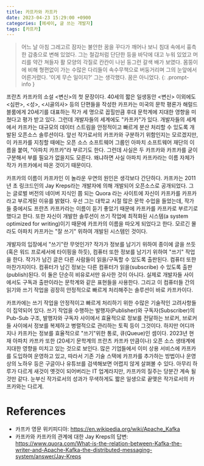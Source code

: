 ```yaml
---
title: 카프카와 카프카
date: 2023-04-23 15:29:00 +0900
categories: [에세이, 글 쓰는 개발자]
tags: [카프카]
---
```


> 어느 날 아침 그레고르 잠자는 불안한 꿈을 꾸다가 깨어나 보니 침대 속에서 흉측한 갑충으로 변해 있었다. 그는 철갑처럼 단단한 등을 바닥에 대고 누워 있었고 머리를 약간 쳐들자 활 모양의 각질로 칸칸이 나뉜 둥그런 갈색 배가 보였다. 몸뚱이에 비해 형편없이 가는 수많은 다리들이 속수무책으로 버둥거리며 그의 눈앞에서 어른거렸다. '이게 무슨 일이지?' 그는 생각했다. 꿈은 아니었다.
{: .prompt-info }

프란츠 카프카의 소설 <변신>의 첫 문장이다. 40세의 짧은 일생동안 <변신> 이외에도 <심판>, <성>, <시골의사> 등의 단편들을 작성한 카프카는 미국의 문학 평론가 해럴드 블룸에게 20세기를 대표하는 작가 세 명으로 꼽힐만큼 후대 문학계에 지대한 영향을 미쳤다고 평가 받고 있다. 그런데 개발자들의 세계에도 "카프카"가 있다. 개발자들의 세계에서 카프카는 대규모의 데이터 스트림을 안정적이고 빠르게 분산 처리할 수 있도록 개발된 오픈소스 솔루션이다. 앞선 작가로서의 카프카와 구분하기 위함인지는 모르겠지만, 이 카프카를 지칭할 때에는 오픈 소스 소프트웨어 그룹인 아파치 소프트웨어 재단의 이름을 붙여, "아파치 카프카"라 부르기도 한다. 그런데 사실은 두 카프카와 카프카를 굳이 구분해서 부를 필요가 없을지도 모른다. 왜냐하면 사실 아파치 카프카라는 이름 자체가 작가 카프카에서 따온 것이기 때문이다.

<!-- ![](/assets/img/kafka-writer.jpg)

> 프란츠 카프카(Franz Kafka, 1885년 12월 31일 ~ 1924년 12월 31일)
{: .prompt-tip } -->

카프카의 이름이 카프카인 이 놀라운 우연의 원인은 생각보다 간단하다. 카프카는 2011년 초 링크드인의 Jay Kreps라는 개발자에 의해 개발되어 오픈소스로 공개되었다. 그는 글로벌 버전의 네이버 지식인 쯤 되는 Quora 라는 사이트에 자신이 카프카를 카프카라고 부르게된 이유를 밝혔다. 우선 그는 대학교 시절 많은 문학 수업을 들었는데, 작가들 중에서도 프란츠 카프카라는 이름이 듣기 좋았기 때문에 카프카를 카프카로 부르기로 했다고 한다. 또한 자신이 개발한 솔루션이 쓰기 작업에 최적화된 시스템(a system optimized for writing)이기 때문에 카프카의 이름을 따오게 되었다고 한다. 모르긴 몰라도 아파치 카프카는 "잘 쓰기" 위하여 개발된 시스템인 것이다.

개발자의 입장에서 "쓰기"란 무엇인가? 작가가 정보를 남기기 위하여 종이에 글을 쓰듯(혹은 워드 프로세서에 타이핑을 하듯), 컴퓨터 또한 정보를 남기기 위하여 "쓰기" 작업을 한다. 작가가 남긴 글은 다른 사람들이 읽을/구독할 수 있도록 출판된다. 컴퓨터 또한 마찬가지이다. 컴퓨터가 남긴 정보는 다른 컴퓨터가 읽을(subscribe) 수 있도록 출판(publish)된다. 이 둘은 단순히 비유로서만 유사한 것이 아니다. 실제로 개발자들 사이에서도 구독과 출판이라는 문학계와 같은 표현들을 사용한다. 그리고 이 컴퓨터들 간의 읽기와 쓰기 작업을 굉장히 안정적으로 빠르게 처리해주는 솔루션이 바로 카프카이다. 

<!-- ![](/assets/img/apache-kafka.png)

> 아파치 카프카의 구조
{: .prompt-tip } -->

카프카에는 쓰기 작업을 안정적이고 빠르게 처리하기 위한 수많은 기술적인 고려사항들이 집약되어 있다. 쓰기 작업을 수행하는 발행자(Publisher)와 구독자(Subscriber)의 Pub-Sub 구조, 발행자와 구독자 사이에서 효율적으로 정보를 전달하는 브로커, 브로커들 사이에서 정보를 복제하고 병렬적으로 관리하는 토픽 등이 그것이다. 하지만 어디까지나 카프카는 정보를 효율적으로 "쓰기"위한 통로, 큐(Queue)인 셈이다. 2023년 현재 아파치 카프카 또한 (20세기 문학계의 프란츠 카프카 만큼이나) 오픈 소스 생태계에 지대한 영향을 미치고 있는 것으로 보인다. 많은 기업들에서 이미 상용 서비스에 카프카를 도입하여 운영하고 있고, 따라서 기존 기술 스택에 카프카를 추가하는 방법이나 운영 상의 노하우 등은 구글이나 유튜브를 검색해보면 어렵지 않게 살펴볼 수 있다. 아무리 하루가 다르게 새것이 옛것이 되어버리는 IT 업계라지만, 카프카의 질주는 당분간 계속 될것만 같다. 눈부신 작가로서의 성과가 무색하게도 짧은 일생으로 끝맺은 작가로서의 카프카와는 다르게. 
 
# References
- 카프카 영문 위키피디아: https://en.wikipedia.org/wiki/Apache_Kafka
- 카프카와 카프카의 관계에 대한 Jay Kreps의 답변: https://www.quora.com/What-is-the-relation-between-Kafka-the-writer-and-Apache-Kafka-the-distributed-messaging-system/answer/Jay-Kreps